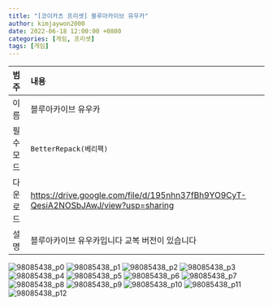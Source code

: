 ```yaml
---
title: "[코이카츠 프리셋] 블루아카이브 유우카"
author: kimjaywon2000
date: 2022-06-18 12:00:00 +0800
categories: [게임, 프리셋]
tags: [게임]
---
```


| 범주             | 내용            |
|:----------------|:---------------|
| 이름             | 블루아카이브 유우카  |
| 필수 모드         | `BetterRepack(베리팩)`       |
| 다운로드          | <https://drive.google.com/file/d/195nhn37fBh9YO9CyT-QesiA2NOSbJAwJ/view?usp=sharing> |
| 설명             | 블루아카이브 유우카입니다 교복 버전이 있습니다   |

![98085438_p0](https://user-images.githubusercontent.com/76558033/174465305-b320f950-daeb-474f-9459-6142428fe385.jpg)
![98085438_p1](https://user-images.githubusercontent.com/76558033/174465306-dc1cace9-f695-48b6-80bf-70a8c31931c4.jpg)
![98085438_p2](https://user-images.githubusercontent.com/76558033/174465307-7cfb624f-5db6-4441-b8ca-f1234fe71fd1.jpg)
![98085438_p3](https://user-images.githubusercontent.com/76558033/174465308-de3e4aec-e603-4457-878f-6fc57473970c.jpg)
![98085438_p4](https://user-images.githubusercontent.com/76558033/174465309-d4777914-8412-45c5-bf54-edf8b05857cf.jpg)
![98085438_p5](https://user-images.githubusercontent.com/76558033/174465310-b10fb593-5c7c-4a49-a914-e031b5430e80.jpg)
![98085438_p6](https://user-images.githubusercontent.com/76558033/174465294-8486d606-ac05-45bc-a9ab-08c1f3ce930a.jpg)
![98085438_p7](https://user-images.githubusercontent.com/76558033/174465295-0ea4a150-9621-475c-8086-8324b60d579f.jpg)
![98085438_p8](https://user-images.githubusercontent.com/76558033/174465297-4a362fa1-2b7b-4c0a-b82a-1abb838a6f70.jpg)
![98085438_p9](https://user-images.githubusercontent.com/76558033/174465299-1107793d-cc57-41de-9e93-926dff240149.jpg)
![98085438_p10](https://user-images.githubusercontent.com/76558033/174465301-6deabee1-6ded-4ad2-8695-885da391f595.jpg)
![98085438_p11](https://user-images.githubusercontent.com/76558033/174465302-67943fde-a4fb-4b41-a3e6-bc3505e16a0e.jpg)
![98085438_p12](https://user-images.githubusercontent.com/76558033/174465304-3451aae5-ee2f-45e6-a82b-5f9e6e7d4dfb.jpg)
